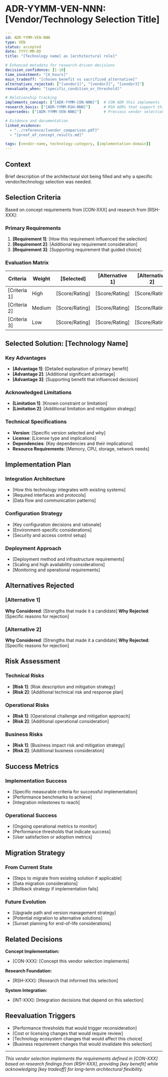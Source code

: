 # ADR-YYMM-VEN-NNN: [Vendor/Technology Selection Title]

```yaml
---
id: ADR-YYMM-VEN-NNN
type: VEN
status: accepted
date: YYYY-MM-DD
title: "[Technology name] as [architectural role]"

# Enhanced metadata for research-driven decisions
decision_confidence: [1-10]
time_investment: "[X_hours]"
main_tradeoff: "[chosen_benefit vs sacrificed_alternative]"
alternatives_rejected: ["[vendor1]", "[vendor2]", "[vendor3]"]
reevaluate_when: "[specific_condition_or_threshold]"

# Relationship tracking
implements_concept: ["[ADR-YYMM-CON-NNN]"]  # CON ADR this implements
research_basis: ["[ADR-YYMM-RSH-NNN]"]      # RSH ADRs that support this choice
supersedes: ["[ADR-YYMM-VEN-NNN]"]          # Previous vendor selections

# Evidence and documentation
linked_evidence:
  - "../reference/[vendor_comparison.pdf]"
  - "[proof_of_concept_results.md]"

tags: [vendor-name, technology-category, [implementation-domain]]
---
```

## Context

Brief description of the architectural slot being filled and why a specific vendor/technology selection was needed.

## Selection Criteria

Based on concept requirements from [CON-XXX] and research from [RSH-XXX]:

### Primary Requirements
1. **[Requirement 1]**: [How this requirement influenced the selection]
2. **[Requirement 2]**: [Additional key requirement consideration]
3. **[Requirement 3]**: [Supporting requirement that guided choice]

### Evaluation Matrix

| Criteria | Weight | [Selected] | [Alternative 1] | [Alternative 2] |
|----------|--------|------------|-----------------|-----------------|
| [Criteria 1] | High | [Score/Rating] | [Score/Rating] | [Score/Rating] |
| [Criteria 2] | Medium | [Score/Rating] | [Score/Rating] | [Score/Rating] |
| [Criteria 3] | Low | [Score/Rating] | [Score/Rating] | [Score/Rating] |

## Selected Solution: [Technology Name]

### Key Advantages
- **[Advantage 1]**: [Detailed explanation of primary benefit]
- **[Advantage 2]**: [Additional significant advantage]
- **[Advantage 3]**: [Supporting benefit that influenced decision]

### Acknowledged Limitations
- **[Limitation 1]**: [Known constraint or limitation]
- **[Limitation 2]**: [Additional limitation and mitigation strategy]

### Technical Specifications
- **Version**: [Specific version selected and why]
- **License**: [License type and implications]
- **Dependencies**: [Key dependencies and their implications]
- **Resource Requirements**: [Memory, CPU, storage, network needs]

## Implementation Plan

### Integration Architecture
- [How this technology integrates with existing systems]
- [Required interfaces and protocols]
- [Data flow and communication patterns]

### Configuration Strategy
- [Key configuration decisions and rationale]
- [Environment-specific considerations]
- [Security and access control setup]

### Deployment Approach
- [Deployment method and infrastructure requirements]
- [Scaling and high availability considerations]
- [Monitoring and operational requirements]

## Alternatives Rejected

### [Alternative 1]
**Why Considered**: [Strengths that made it a candidate]
**Why Rejected**: [Specific reasons for rejection]

### [Alternative 2]
**Why Considered**: [Strengths that made it a candidate]
**Why Rejected**: [Specific reasons for rejection]

## Risk Assessment

### Technical Risks
- **[Risk 1]**: [Risk description and mitigation strategy]
- **[Risk 2]**: [Additional technical risk and response plan]

### Operational Risks
- **[Risk 1]**: [Operational challenge and mitigation approach]
- **[Risk 2]**: [Additional operational consideration]

### Business Risks
- **[Risk 1]**: [Business impact risk and mitigation strategy]
- **[Risk 2]**: [Additional business consideration]

## Success Metrics

### Implementation Success
- [Specific measurable criteria for successful implementation]
- [Performance benchmarks to achieve]
- [Integration milestones to reach]

### Operational Success
- [Ongoing operational metrics to monitor]
- [Performance thresholds that indicate success]
- [User satisfaction or adoption metrics]

## Migration Strategy

### From Current State
- [Steps to migrate from existing solution if applicable]
- [Data migration considerations]
- [Rollback strategy if implementation fails]

### Future Evolution
- [Upgrade path and version management strategy]
- [Potential migration to alternative solutions]
- [Sunset planning for end-of-life considerations]

## Related Decisions

**Concept Implementation:**
- [CON-XXX]: [Concept this vendor selection implements]

**Research Foundation:**
- [RSH-XXX]: [Research that informed this selection]

**System Integration:**
- [INT-XXX]: [Integration decisions that depend on this selection]

## Reevaluation Triggers

- [Performance thresholds that would trigger reconsideration]
- [Cost or licensing changes that would require review]
- [Technology ecosystem changes that would affect this choice]
- [Business requirement changes that would invalidate this selection]

---

*This vendor selection implements the requirements defined in [CON-XXX] based on research findings from [RSH-XXX], providing [key benefit] while acknowledging [key tradeoff] for long-term architectural flexibility.*